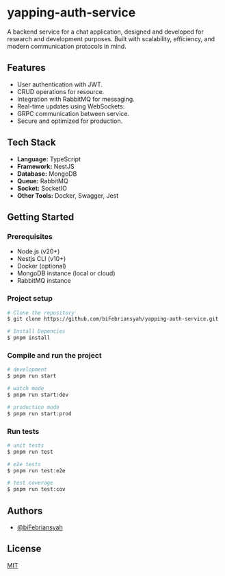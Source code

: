 # yapping-auth-service

A backend service for a chat application, designed and developed for research and development purposes. Built with scalability, efficiency, and modern communication protocols in mind.

## Features

- User authentication with JWT.
- CRUD operations for resource.
- Integration with RabbitMQ for messaging.
- Real-time updates using WebSockets.
- GRPC communication between service.
- Secure and optimized for production.

## Tech Stack

- **Language:** TypeScript
- **Framework:** NestJS
- **Database:** MongoDB
- **Queue:** RabbitMQ
- **Socket:** SocketIO
- **Other Tools:** Docker, Swagger, Jest

## Getting Started

### Prerequisites

- Node.js (v20+)
- Nestjs CLI (v10+)
- Docker (optional)
- MongoDB instance (local or cloud)
- RabbitMQ instance

### Project setup

```bash
# Clone the repository
$ git clone https://github.com/biFebriansyah/yapping-auth-service.git

# Install Depencies
$ pnpm install
```

### Compile and run the project

```bash
# development
$ pnpm run start

# watch mode
$ pnpm run start:dev

# production mode
$ pnpm run start:prod
```

### Run tests

```bash
# unit tests
$ pnpm run test

# e2e tests
$ pnpm run test:e2e

# test coverage
$ pnpm run test:cov
```

## Authors

- [@biFebriansyah](https://www.github.com/biFebriansyah)

## License

[MIT](https://choosealicense.com/licenses/mit/)
